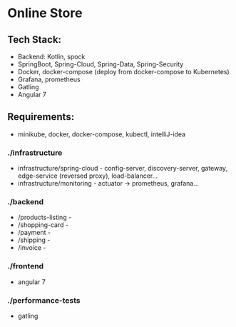 # Online Store

## Tech Stack:
* Backend: Kotlin, spock
* SpringBoot, Spring-Cloud, Spring-Data, Spring-Security
* Docker, docker-compose (deploy from docker-compose to Kubernetes) 
* Grafana, prometheus
* Gatling
* Angular 7

## Requirements: 
* minikube, docker, docker-compose, kubectl, intelliJ-idea

### ./infrastructure
* infrastructure/spring-cloud - config-server, discovery-server, gateway, edge-service (reversed proxy), load-balancer...
* infrastructure/monitoring - actuator -> prometheus, grafana...

### ./backend
* /products-listing -
* /shopping-card -
* /payment - 
* /shipping - 
* /invoice - 

### ./frontend
* angular 7

### ./performance-tests
* gatling
